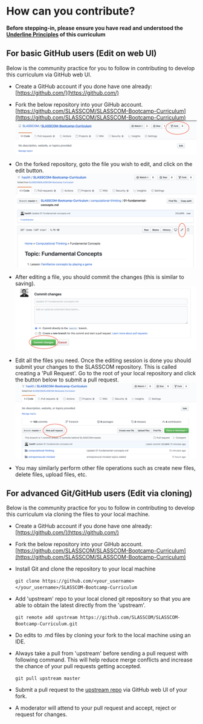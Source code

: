 # How can you contribute?

**Before stepping-in, please ensure you have read and understood the [Underline Principles](./README.md#underline-principles) of this curriculum**

## For basic GitHub users (Edit on web UI)

Below is the community practice for you to follow in contributing to develop this curriculum via GitHub web UI.

- Create a GitHub account if you done have one already:
  [https://github.com/](https://github.com/)

- Fork the below repository into your GiHub account.
  [https://github.com/SLASSCOM/SLASSCOM-Bootcamp-Curriculum](https://github.com/SLASSCOM/SLASSCOM-Bootcamp-Curriculum)
  ![Github Fork](./assets/img/github_fork.png)

- On the forked repository, goto the file you wish to edit, and click on the edit button.
  ![Github Edit](./assets/img/github_edit.png)

- After editing a file, you should commit the changes (this is similar to saving).
  ![Github Commit](./assets/img/github_commit.png)

- Edit all the files you need. Once the editing session is done you should submit your changes to the SLASSCOM repository. This is called creating a 'Pull Request'. Go to the root of your local repository and click the button below to submit a pull request.
  ![Github PR](./assets/img/github_pr.png)

- You may similarly perform other file operations such as create new files, delete files, upload files, etc.

## For advanced Git/GitHub users (Edit via cloning)

Below is the community practice for you to follow in contributing to develop this curriculum via cloning the files to your local machine.

- Create a GitHub account if you done have one already:
  [https://github.com/](https://github.com/)

- Fork the below repository into your GiHub account.
  [https://github.com/SLASSCOM/SLASSCOM-Bootcamp-Curriculum](https://github.com/SLASSCOM/SLASSCOM-Bootcamp-Curriculum)

- Install Git and clone the repository to your local machine

  `git clone https://github.com/<your_username></your_username>/SLASSCOM-Bootcamp-Curriculum`

- Add 'upstream' repo to your local cloned git repository so that you are able to obtain the latest directly from the 'upstream'.

  `git remote add upstream https://github.com/SLASSCOM/SLASSCOM-Bootcamp-Curriculum.git`

- Do edits to .md files by cloning your fork to the local machine using an IDE.
- Always take a pull from 'upstream' before sending a pull request with following command. This will help reduce merge conflicts and increase the chance of your pull requests getting accepted.

  `git pull upstream master`

- Submit a pull request to the [upstream repo](https://github.com/SLASSCOM/SLASSCOM-Bootcamp-Curriculum) via GitHub web UI of your fork.
- A moderator will attend to your pull request and accept, reject or request for changes.
